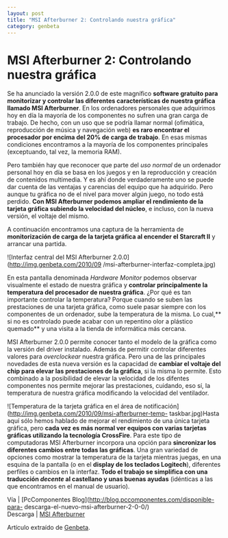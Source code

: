 ```yaml
---
layout: post
title: "MSI Afterburner 2: Controlando nuestra gráfica"
category: genbeta
---
```


# MSI Afterburner 2: Controlando nuestra gráfica

Se ha anunciado la versión 2.0.0 de este magnífico **software gratuito para
monitorizar y controlar las diferentes características de nuestra gráfica
llamado MSI Afterburner**. En los ordenadores personales que adquirimos hoy en
día la mayoría de los componentes no sufren una gran carga de trabajo. De
hecho, con un uso que se podría llamar normal (ofimática, reproducción de
música y navegación web) **es raro encontrar el procesador por encima del 20%
de carga de trabajo**. En esas mismas condiciones encontramos a la mayoría de
los componentes principales (exceptuando, tal vez, la memoria RAM).

Pero también hay que reconocer que parte del _uso normal_ de un ordenador
personal hoy en día se basa en los juegos y en la reproducción y creación de
contenidos multimedia. Y es ahí donde verdaderamente uno se puede dar cuenta
de las ventajas y carencias del equipo que ha adquirido. Pero aunque tu
gráfica no de el nivel para mover algún juego, no todo está perdido. **Con MSI
Afterburner podemos ampliar el rendimiento de la tarjeta gráfica subiendo la
velocidad del núcleo**, e incluso, con la nueva versión, el voltaje del mismo.

A continuación encontramos una captura de la herramienta de **monitorización
de carga de la tarjeta gráfica al encender el Starcraft II** y arrancar una
partida.  
  
![Interfaz central del MSI Afterburner 2.0.0](http://img.genbeta.com/2010/09
/msi-afterburner-interfaz-completa.jpg)

En esta pantalla denominada _Hardware Monitor_ podemos observar visualmente el
estado de nuestra gráfica y **controlar principalmente la temperatura del
procesador de nuestra gráfica**. ¿Por qué es tan importante controlar la
temperatura? Porque cuando se suben las prestaciones de una tarjeta gráfica,
como suele pasar siempre con los componentes de un ordenador, sube la
temperatura de la misma. Lo cual,** si no es controlado puede acabar con un
repentino olor a plástico quemado** y una visita a la tienda de informática
más cercana.

MSI Afterburner 2.0.0 permite conocer tanto el modelo de la gráfica como la
versión del driver instalado. Además de permitir controlar diferentes valores
para _overclockear_ nuestra gráfica. Pero una de las principales novedades de
esta nueva versión es la capacidad de **cambiar el voltaje del chip para
elevar las prestaciones de la gráfica**, si la misma lo permite. Esto
combinado a la posibilidad de elevar la velocidad de los difentes componentes
nos permite mejorar las prestaciones, cuidando, eso sí, la temperatura de
nuestra gráfica modificando la velocidad del ventilador.

![Temperatura de la tarjeta gráfica en el área de
notificación](http://img.genbeta.com/2010/09/msi-afterburner-temp-
taskbar.jpg)Hasta aquí sólo hemos hablado de mejorar el rendimiento de una
única tarjeta gráfica, pero **cada vez es más normal ver equipos con varias
tarjetas gráficas utilizando la tecnología CrossFire**. Para este tipo de
computadoras MSI Afterburner incorpora una opción para **sincronizar los
diferentes cambios entre todas las gráficas**. Una gran variedad de opciones
como mostrar la temperatura de la tarjeta mientras juegas, en una esquina de
la pantalla (o en el **display de los teclados Logitech**), diferentes
perfiles o cambios en la interfaz. **Todo el trabajo se simplifica con una
traducción _decente_ al castellano y unas buenas ayudas** (idénticas a las que
encontramos en el manual de usuario).

Vía | [PcComponentes Blog](http://blog.pccomponentes.com/disponible-para-
descarga-el-nuevo-msi-afterburner-2-0-0/)  
Descarga | [MSI
Afterburner](http://event.msi.com/vga/afterburner/download.htm)

Artículo extraído de [Genbeta](http://www.genbeta.com).